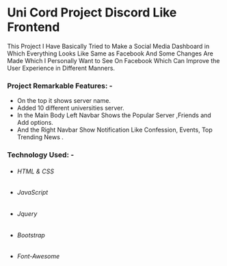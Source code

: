 # Uni Cord Project Discord Like Frontend
This Project I Have Basically Tried to Make a Social Media Dashboard in Which Everything Looks Like Same as Facebook And Some Changes Are Made Which I Personally Want to See On Facebook Which Can Improve the User Experience in Different Manners.
### Project Remarkable Features: -
- On the top it shows server name.
- Added 10 different universities server.
- In the Main Body Left Navbar Shows the Popular Server ,Friends and Add options.
- And the Right Navbar Show Notification Like Confession, Events, Top Trending News .


### Technology Used: -
* ###### HTML & CSS
* ###### JavaScript
* ###### Jquery 
* ###### Bootstrap
* ###### Font-Awesome


